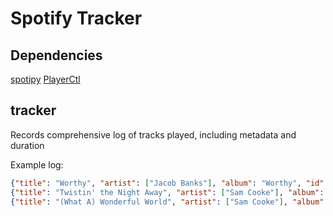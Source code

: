 # Spotify Tracker

## Dependencies

[spotipy](https://github.com/plamere/spotipy)
[PlayerCtl](https://github.com/acrisci/playerctl)

## tracker

Records comprehensive log of tracks played, including metadata and duration

Example log:

```json
{"title": "Worthy", "artist": ["Jacob Banks"], "album": "Worthy", "id": "spotify:track:5vLJqVuOVV5q5ztXJdjxiV", "length": 198000, "start_time": "2019-01-09T01:56:07.486936", "end_time": "2019-01-09T01:59:26.483453", "shuffle_state": false, "repeat_state": "context", "play_state": true, "start_progress": 0, "end_progress": 198000, "end_by": "new song", "duration": 198997}
{"title": "Twistin' the Night Away", "artist": ["Sam Cooke"], "album": "The Man Who Invented Soul", "id": "spotify:track:6ys9oyFvw7FXbs5UMZ7I7s", "length": 160000, "start_time": "2019-01-09T01:59:26.483925", "end_time": "2019-01-09T02:02:06.904535", "shuffle_state": false, "repeat_state": "context", "play_state": true, "start_progress": 0, "end_progress": 160000, "end_by": "new song", "duration": 160421}
{"title": "(What A) Wonderful World", "artist": ["Sam Cooke"], "album": "The Man Who Invented Soul", "id": "spotify:track:2g2GkH3vZHk4lWzBjgQ6nY", "length": 125000, "start_time": "2019-01-09T02:02:06.905650", "end_time": "2019-01-09T02:04:12.887997", "shuffle_state": false, "repeat_state": "context", "play_state": true, "start_progress": 0, "end_progress": 125000, "end_by": "new song", "duration": 125982}
```
